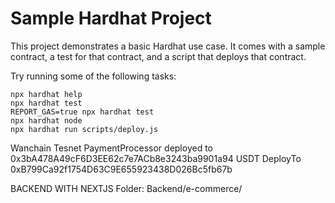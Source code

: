 # Sample Hardhat Project

This project demonstrates a basic Hardhat use case. It comes with a sample contract, a test for that contract, and a script that deploys that contract.

Try running some of the following tasks:

```shell
npx hardhat help
npx hardhat test
REPORT_GAS=true npx hardhat test
npx hardhat node
npx hardhat run scripts/deploy.js
```
Wanchain Tesnet
PaymentProcessor deployed to 0x3bA478A49cF6D3EE62c7e7ACb8e3243ba9901a94 USDT DeployTo 0xB799Ca92f1754D63C9E655923438D026Bc5fb67b

BACKEND WITH NEXTJS
Folder: Backend/e-commerce/
